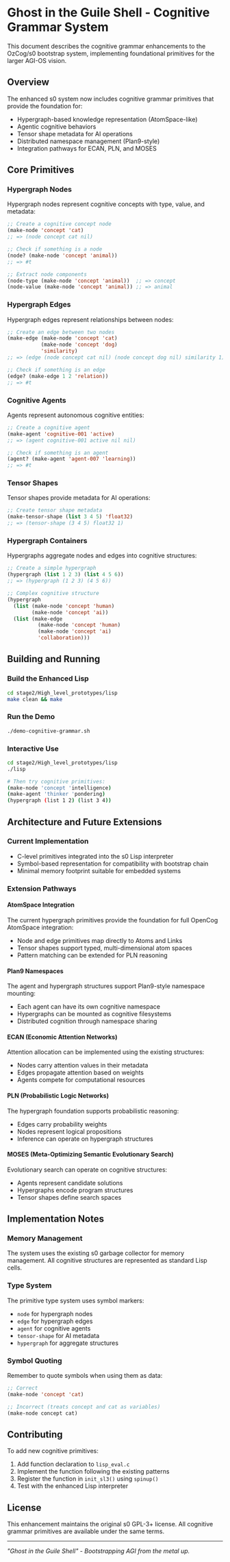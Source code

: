 # Ghost in the Guile Shell - Cognitive Grammar System

This document describes the cognitive grammar enhancements to the OzCog/s0 bootstrap system, implementing foundational primitives for the larger AGI-OS vision.

## Overview

The enhanced s0 system now includes cognitive grammar primitives that provide the foundation for:
- Hypergraph-based knowledge representation (AtomSpace-like)
- Agentic cognitive behaviors
- Tensor shape metadata for AI operations
- Distributed namespace management (Plan9-style)
- Integration pathways for ECAN, PLN, and MOSES

## Core Primitives

### Hypergraph Nodes
Hypergraph nodes represent cognitive concepts with type, value, and metadata:

```lisp
;; Create a cognitive concept node
(make-node 'concept 'cat)
;; => (node concept cat nil)

;; Check if something is a node
(node? (make-node 'concept 'animal))
;; => #t

;; Extract node components
(node-type (make-node 'concept 'animal))  ;; => concept
(node-value (make-node 'concept 'animal)) ;; => animal
```

### Hypergraph Edges
Hypergraph edges represent relationships between nodes:

```lisp
;; Create an edge between two nodes
(make-edge (make-node 'concept 'cat) 
           (make-node 'concept 'dog) 
           'similarity)
;; => (edge (node concept cat nil) (node concept dog nil) similarity 1)

;; Check if something is an edge
(edge? (make-edge 1 2 'relation))
;; => #t
```

### Cognitive Agents
Agents represent autonomous cognitive entities:

```lisp
;; Create a cognitive agent
(make-agent 'cognitive-001 'active)
;; => (agent cognitive-001 active nil nil)

;; Check if something is an agent
(agent? (make-agent 'agent-007 'learning))
;; => #t
```

### Tensor Shapes
Tensor shapes provide metadata for AI operations:

```lisp
;; Create tensor shape metadata
(make-tensor-shape (list 3 4 5) 'float32)
;; => (tensor-shape (3 4 5) float32 1)
```

### Hypergraph Containers
Hypergraphs aggregate nodes and edges into cognitive structures:

```lisp
;; Create a simple hypergraph
(hypergraph (list 1 2 3) (list 4 5 6))
;; => (hypergraph (1 2 3) (4 5 6))

;; Complex cognitive structure
(hypergraph 
  (list (make-node 'concept 'human) 
        (make-node 'concept 'ai))
  (list (make-edge 
          (make-node 'concept 'human) 
          (make-node 'concept 'ai) 
          'collaboration)))
```

## Building and Running

### Build the Enhanced Lisp

```bash
cd stage2/High_level_prototypes/lisp
make clean && make
```

### Run the Demo

```bash
./demo-cognitive-grammar.sh
```

### Interactive Use

```bash
cd stage2/High_level_prototypes/lisp
./lisp

# Then try cognitive primitives:
(make-node 'concept 'intelligence)
(make-agent 'thinker 'pondering)
(hypergraph (list 1 2) (list 3 4))
```

## Architecture and Future Extensions

### Current Implementation
- C-level primitives integrated into the s0 Lisp interpreter
- Symbol-based representation for compatibility with bootstrap chain
- Minimal memory footprint suitable for embedded systems

### Extension Pathways

#### AtomSpace Integration
The current hypergraph primitives provide the foundation for full OpenCog AtomSpace integration:
- Node and edge primitives map directly to Atoms and Links
- Tensor shapes support typed, multi-dimensional atom spaces
- Pattern matching can be extended for PLN reasoning

#### Plan9 Namespaces
The agent and hypergraph structures support Plan9-style namespace mounting:
- Each agent can have its own cognitive namespace
- Hypergraphs can be mounted as cognitive filesystems
- Distributed cognition through namespace sharing

#### ECAN (Economic Attention Networks)
Attention allocation can be implemented using the existing structures:
- Nodes carry attention values in their metadata
- Edges propagate attention based on weights
- Agents compete for computational resources

#### PLN (Probabilistic Logic Networks)
The hypergraph foundation supports probabilistic reasoning:
- Edges carry probability weights
- Nodes represent logical propositions
- Inference can operate on hypergraph structures

#### MOSES (Meta-Optimizing Semantic Evolutionary Search)
Evolutionary search can operate on cognitive structures:
- Agents represent candidate solutions
- Hypergraphs encode program structures
- Tensor shapes define search spaces

## Implementation Notes

### Memory Management
The system uses the existing s0 garbage collector for memory management. All cognitive structures are represented as standard Lisp cells.

### Type System
The primitive type system uses symbol markers:
- `node` for hypergraph nodes
- `edge` for hypergraph edges
- `agent` for cognitive agents
- `tensor-shape` for AI metadata
- `hypergraph` for aggregate structures

### Symbol Quoting
Remember to quote symbols when using them as data:
```lisp
;; Correct
(make-node 'concept 'cat)

;; Incorrect (treats concept and cat as variables)
(make-node concept cat)
```

## Contributing

To add new cognitive primitives:

1. Add function declaration to `lisp_eval.c`
2. Implement the function following the existing patterns
3. Register the function in `init_sl3()` using `spinup()`
4. Test with the enhanced Lisp interpreter

## License

This enhancement maintains the original s0 GPL-3+ license. All cognitive grammar primitives are available under the same terms.

---

*"Ghost in the Guile Shell" - Bootstrapping AGI from the metal up.*